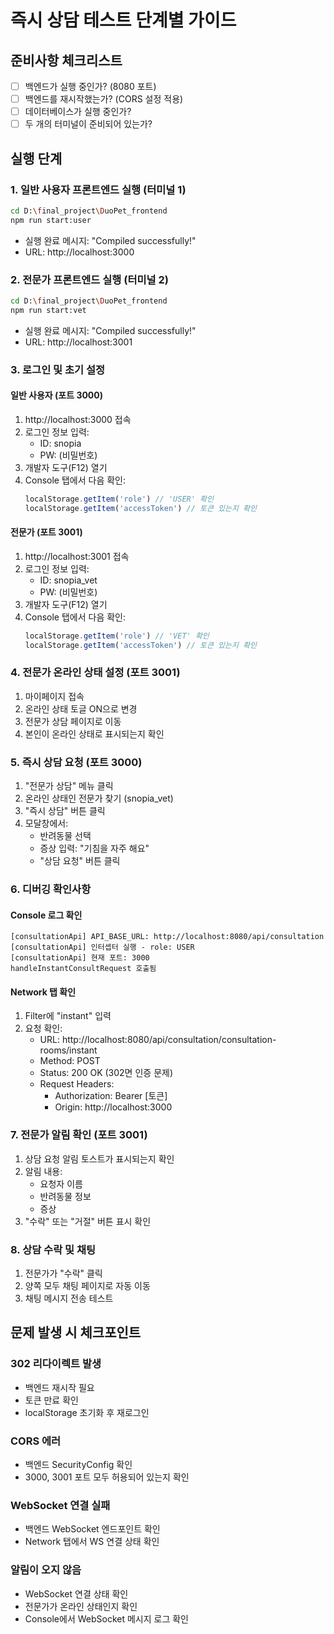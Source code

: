 # 즉시 상담 테스트 단계별 가이드

## 준비사항 체크리스트

- [ ] 백엔드가 실행 중인가? (8080 포트)
- [ ] 백엔드를 재시작했는가? (CORS 설정 적용)
- [ ] 데이터베이스가 실행 중인가?
- [ ] 두 개의 터미널이 준비되어 있는가?

## 실행 단계

### 1. 일반 사용자 프론트엔드 실행 (터미널 1)
```bash
cd D:\final_project\DuoPet_frontend
npm run start:user
```
- 실행 완료 메시지: "Compiled successfully!"
- URL: http://localhost:3000

### 2. 전문가 프론트엔드 실행 (터미널 2)
```bash
cd D:\final_project\DuoPet_frontend
npm run start:vet
```
- 실행 완료 메시지: "Compiled successfully!"
- URL: http://localhost:3001

### 3. 로그인 및 초기 설정

#### 일반 사용자 (포트 3000)
1. http://localhost:3000 접속
2. 로그인 정보 입력:
   - ID: snopia
   - PW: (비밀번호)
3. 개발자 도구(F12) 열기
4. Console 탭에서 다음 확인:
   ```javascript
   localStorage.getItem('role') // 'USER' 확인
   localStorage.getItem('accessToken') // 토큰 있는지 확인
   ```

#### 전문가 (포트 3001)
1. http://localhost:3001 접속
2. 로그인 정보 입력:
   - ID: snopia_vet
   - PW: (비밀번호)
3. 개발자 도구(F12) 열기
4. Console 탭에서 다음 확인:
   ```javascript
   localStorage.getItem('role') // 'VET' 확인
   localStorage.getItem('accessToken') // 토큰 있는지 확인
   ```

### 4. 전문가 온라인 상태 설정 (포트 3001)
1. 마이페이지 접속
2. 온라인 상태 토글 ON으로 변경
3. 전문가 상담 페이지로 이동
4. 본인이 온라인 상태로 표시되는지 확인

### 5. 즉시 상담 요청 (포트 3000)
1. "전문가 상담" 메뉴 클릭
2. 온라인 상태인 전문가 찾기 (snopia_vet)
3. "즉시 상담" 버튼 클릭
4. 모달창에서:
   - 반려동물 선택
   - 증상 입력: "기침을 자주 해요"
   - "상담 요청" 버튼 클릭

### 6. 디버깅 확인사항

#### Console 로그 확인
```
[consultationApi] API_BASE_URL: http://localhost:8080/api/consultation
[consultationApi] 인터셉터 실행 - role: USER
[consultationApi] 현재 포트: 3000
handleInstantConsultRequest 호출됨
```

#### Network 탭 확인
1. Filter에 "instant" 입력
2. 요청 확인:
   - URL: http://localhost:8080/api/consultation/consultation-rooms/instant
   - Method: POST
   - Status: 200 OK (302면 인증 문제)
   - Request Headers:
     - Authorization: Bearer [토큰]
     - Origin: http://localhost:3000

### 7. 전문가 알림 확인 (포트 3001)
1. 상담 요청 알림 토스트가 표시되는지 확인
2. 알림 내용:
   - 요청자 이름
   - 반려동물 정보
   - 증상
3. "수락" 또는 "거절" 버튼 표시 확인

### 8. 상담 수락 및 채팅
1. 전문가가 "수락" 클릭
2. 양쪽 모두 채팅 페이지로 자동 이동
3. 채팅 메시지 전송 테스트

## 문제 발생 시 체크포인트

### 302 리다이렉트 발생
- 백엔드 재시작 필요
- 토큰 만료 확인
- localStorage 초기화 후 재로그인

### CORS 에러
- 백엔드 SecurityConfig 확인
- 3000, 3001 포트 모두 허용되어 있는지 확인

### WebSocket 연결 실패
- 백엔드 WebSocket 엔드포인트 확인
- Network 탭에서 WS 연결 상태 확인

### 알림이 오지 않음
- WebSocket 연결 상태 확인
- 전문가가 온라인 상태인지 확인
- Console에서 WebSocket 메시지 로그 확인